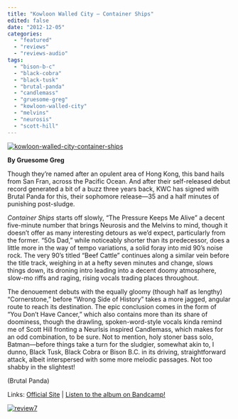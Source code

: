 ```yaml
---
title: "Kowloon Walled City – Container Ships"
edited: false
date: "2012-12-05"
categories:
  - "featured"
  - "reviews"
  - "reviews-audio"
tags:
  - "bison-b-c"
  - "black-cobra"
  - "black-tusk"
  - "brutal-panda"
  - "candlemass"
  - "gruesome-greg"
  - "kowloon-walled-city"
  - "melvins"
  - "neurosis"
  - "scott-hill"
---
```


[![](http://www.hellbound.ca/wp-content/uploads/2012/12/kowloon-walled-city-container-ships-590x590.jpg "kowloon-walled-city-container-ships")](http://www.hellbound.ca/2012/12/kowloon-walled-city-container-ships/kowloon-walled-city-container-ships/)

**By Gruesome Greg**

Though they’re named after an opulent area of Hong Kong, this band hails from San Fran, across the Pacific Ocean. And after their self-released debut record generated a bit of a buzz three years back, KWC has signed with Brutal Panda for this, their sophomore release—35 and a half minutes of punishing post-sludge.

_Container Ships_ starts off slowly, “The Pressure Keeps Me Alive” a decent five-minute number that brings Neurosis and the Melvins to mind, though it doesn’t offer as many interesting detours as we’d expect, particularly from the former. “50s Dad,” while noticeably shorter than its predecessor, does a little more in the way of tempo variations, a solid foray into mid 90’s noise rock. The very 90’s titled “Beef Cattle” continues along a similar vein before the title track, weighing in at a hefty seven minutes and change, slows things down, its droning intro leading into a decent doomy atmosphere, slow-mo riffs and raging, rising vocals trading places throughout.

The denouement debuts with the equally gloomy (though half as lengthy) “Cornerstone,” before “Wrong Side of History” takes a more jagged, angular route to reach its destination. The epic conclusion comes in the form of “You Don’t Have Cancer,” which also contains more than its share of doominess, though the drawling, spoken-word-style vocals kinda remind me of Scott Hill fronting a NeurIsis inspired Candlemass, which makes for an odd combination, to be sure. Not to mention, holy stoner bass solo, Batman—before things take a turn for the sludgier, somewhat akin to, I dunno, Black Tusk, Black Cobra or Bison B.C. in its driving, straightforward attack, albeit interspersed with some more melodic passages. Not too shabby in the slightest!

(Brutal Panda)

Links: [Official Site](http://inthewalledcity.com/) | [Listen to the album on Bandcamp!](http://kowloonwalledcity.bandcamp.com/album/container-ships)

[![](http://www.hellbound.ca/wp-content/uploads/2009/07/review72.png "review7")](http://www.hellbound.ca/2009/07/construcdead-endless-echo/review7-8/)
